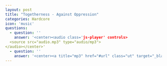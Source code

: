 ```yaml
---
layout: post
title: "Togetherness - Against Oppression"
categories: Hardcore
icon: 'music'
questions:
  - question: ''
    answer: '<center><audio class='js-player' controls>
  <source src="audio.mp3" type="audio/mp3">
</audio></center>'
  - question: ''
    answer: '<center><a title="mp3" href="#url" class="ut" target="_blank"><span class="feather-icon icon-download"> DOWNLOAD</span></a></center>'
---
```

